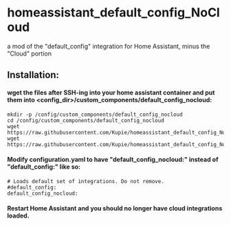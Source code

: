 # homeassistant_default_config_NoCloud
a mod of the "default_config" integration for Home Assistant, minus the "Cloud" portion

## Installation:

#### wget the files after SSH-ing into your home assistant container and put them into <config_dir>/custom_components/default_config_nocloud:
```
mkdir -p /config/custom_components/default_config_nocloud
cd /config/custom_components/default_config_nocloud
wget https://raw.githubusercontent.com/Kupie/homeassistant_default_config_NoCloud/main/__init__.py
wget https://raw.githubusercontent.com/Kupie/homeassistant_default_config_NoCloud/main/manifest.json
```

#### Modify configuration.yaml to have "default_config_nocloud:" instead of "default_config:" like so:
```
# Loads default set of integrations. Do not remove.
#default_config:
default_config_nocloud:
```

#### Restart Home Assistant and you should no longer have cloud integrations loaded.

